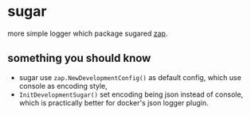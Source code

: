 # sugar
more simple logger which package sugared [zap](https://github.com/uber-go/zap).


## something you should know

* sugar use `zap.NewDevelopmentConfig()` as default config, which use console as encoding style,
* `InitDevelopmentSugar()` set encoding being json instead of console,  which is practically better for docker's json logger plugin.
